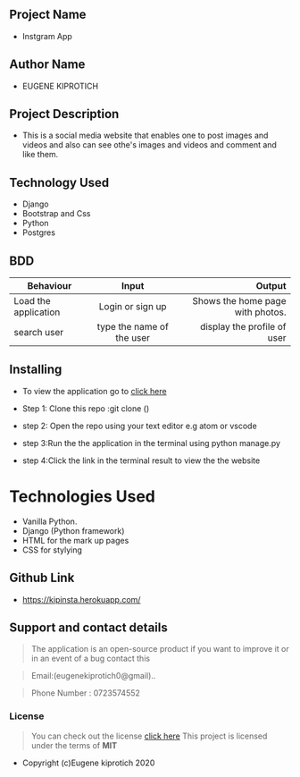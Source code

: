 
## Project Name

- Instgram App

## Author Name

- EUGENE KIPROTICH

## Project Description


- This is a social media website that enables one to post images and videos and also can see othe's images and videos and comment and like them.



## Technology Used

- Django
- Bootstrap and Css
- Python 
- Postgres

## BDD
 
| Behaviour                   | Input                  | Output                                             |
| ------------------------    |:----------------------:| --------------------------------------------------:|
| Load the application        | Login or sign up       | Shows the home page with photos.                   |
|search user                  | type the name of the user |display the profile of user|

## Installing 

- To view the application go to [click here]()
- Step 1: Clone this repo :git clone ()

- step 2: Open the repo using your text editor e.g atom or vscode

- step 3:Run the the application in  the terminal using python manage.py

- step 4:Click the link in the terminal result to view the the website

# Technologies Used

- Vanilla Python.
- Django (Python framework)
- HTML for the mark up pages
- CSS for stylying
## Github Link

- https://kipinsta.herokuapp.com/

## Support and contact details
> The application is an open-source product if you  want to improve it or in an event of a bug  contact this

> Email:(eugenekiprotich0@gmail)..

> Phone Number : 0723574552

### License
>You can check out the license [click here](https://choosealicense.com/licenses/mit/)
This project is licensed under the terms of **MIT**

- 
  Copyright (c)Eugene kiprotich  2020
